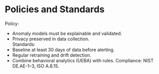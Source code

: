 # Policies and Standards
Policy:
- Anomaly models must be explainable and validated.
- Privacy preserved in data collection.  
Standards:
- Baseline at least 30 days of data before alerting.
- Regular retraining and drift detection.
- Combine behavioral analytics (UEBA) with rules.
Compliance: NIST DE.AE-1–3, ISO A.8.15.
